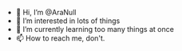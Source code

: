 - 👋 Hi, I’m @AraNull
- 👀 I’m interested in lots of things
- 🌱 I’m currently learning too many things at once
- 📫 How to reach me, don't.

<!---
AraNull/AraNull is a ✨ special ✨ repository because its `README.md` (this file) appears on your GitHub profile.
You can click the Preview link to take a look at your changes.
--->

